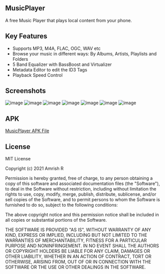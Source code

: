 ## MusicPlayer

A free Music Player that plays local content from your phone. 

## Key Features

* Supports MP3, M4A, FLAC, OGC, WAV etc
* Browse your music in different ways: By Albums, Artists, Playlists and Folders 
* 5 Band Equalizer with BassBoost and Virtualizer
* Metadata Editor to edit the ID3 Tags
* Playback Speed Control

## Screenshots

![image](/screenshots/image6.png) 
![image](/screenshots/image5.png)
![image](/screenshots/image7.png) 
![image](/screenshots/image3.png) 
![image](/screenshots/image2.png)
![image](/screenshots/image1.png)
![image](/screenshots/image4.png)

## APK

[MusicPlayer APK File](https://github.com/amrishr44/MusicPlayer/raw/master/MusicPlayer.apk)

## License

MIT License

Copyright (c) 2021 Amrish R

Permission is hereby granted, free of charge, to any person obtaining a copy
of this software and associated documentation files (the "Software"), to deal
in the Software without restriction, including without limitation the rights
to use, copy, modify, merge, publish, distribute, sublicense, and/or sell
copies of the Software, and to permit persons to whom the Software is
furnished to do so, subject to the following conditions:

The above copyright notice and this permission notice shall be included in all
copies or substantial portions of the Software.

THE SOFTWARE IS PROVIDED "AS IS", WITHOUT WARRANTY OF ANY KIND, EXPRESS OR
IMPLIED, INCLUDING BUT NOT LIMITED TO THE WARRANTIES OF MERCHANTABILITY,
FITNESS FOR A PARTICULAR PURPOSE AND NONINFRINGEMENT. IN NO EVENT SHALL THE
AUTHORS OR COPYRIGHT HOLDERS BE LIABLE FOR ANY CLAIM, DAMAGES OR OTHER
LIABILITY, WHETHER IN AN ACTION OF CONTRACT, TORT OR OTHERWISE, ARISING FROM,
OUT OF OR IN CONNECTION WITH THE SOFTWARE OR THE USE OR OTHER DEALINGS IN THE
SOFTWARE.


